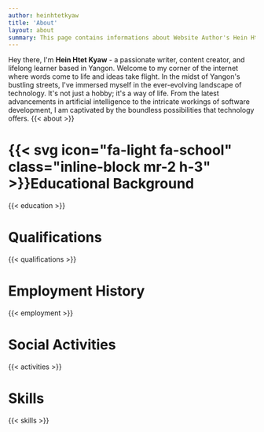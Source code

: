 ```yaml
---
author: heinhtetkyaw
title: 'About'
layout: about
summary: This page contains informations about Website Author's Hein Htet Kyaw.
---
```


Hey there, I'm **Hein Htet Kyaw** - a passionate writer, content creator, and lifelong learner based in Yangon. Welcome to my corner of the internet where words come to life and ideas take flight. In the midst of Yangon's bustling streets, I've immersed myself in the ever-evolving landscape of technology. It's not just a hobby; it's a way of life. From the latest advancements in artificial intelligence to the intricate workings of software development, I am captivated by the boundless possibilities that technology offers.
{{< about >}}

# {{< svg icon="fa-light fa-school" class="inline-block mr-2 h-3" >}}**Educational Background**

{{< education >}}

# **Qualifications**

{{< qualifications >}}

# **Employment History**

{{< employment >}}

# **Social Activities**

{{< activities >}}

# **Skills**

{{< skills >}}
